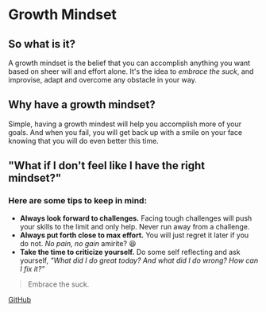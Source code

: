 # Growth Mindset
## So what is it?
 A growth mindset is the belief that you can accomplish anything you want based on sheer will and effort alone. It's the idea to *embrace the suck*, and improvise, adapt and overcome any obstacle in your way. 
 
## Why have a growth mindset?
 Simple, having a growth mindest will help you accomplish more of your goals. And when you fail, you will get back up with a smile on your face knowing that you will do even better this time.
 
 ## "What if I don't feel like I have the right mindset?"
 
 ### Here are some tips to keep in mind:
 - **Always look forward to challenges.** Facing tough challenges will push your skills to the limit and only help. Never run away from a challenge.
 - **Always put forth close to max effort.** You will just regret it later if you do not. *No pain, no gain* amirite? 😆 
 - **Take the time to criticize yourself.** Do some self reflecting and ask yourself, *"What did I do great today? And what did I do wrong? How can I fix it?"*
 
 > Embrace the suck.

[GitHub](https://github.com/luismsandoval)
